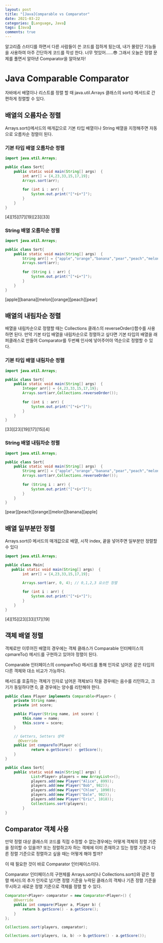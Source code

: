 ```yaml
---
layout: post
title: "[Java]Comparable vs Comparator"
date: 2021-03-22
categories: [Language, Java]
tags: [Java]
comments: true
---
```

알고리즘 스터디를 하면서 다른 사람들이 쓴 코드를 접하게 됬는데,
내가 몰랐던 기능들을 사용하여 아주 간단하게 코드를 작성 한다. 
너무 멋있어......😎
그래서 오늘은 정렬 문제를 풀면서 알아낸 Comparator을 알아보자! 

# Java Comparable Comparator

자바에서 배열이나 리스트를 정렬 할 때 java.util.Arrays 클래스의 sort() 메서드로 간편하게 정렬할 수 있다. 

## 배열의 오름차순 정렬

Arrays.sort()메서드의 매개값으로 기본 타입 배열이나 String 배열을 지정해주면 자동으로 오름차순 정렬이 된다. 

### 기본 타입 배열 오름차순 정렬

```java
import java.util.Arrays;

public class Sort{
    public static void main(String[] args)  {
        int arr[] = {4,23,33,15,17,19};
        Arrays.sort(arr);
        
        for (int i : arr) {
            System.out.print("["+i+"]");
        }
    }
}
```

[4][15][17][19][23][33]

### String 배열 오름차순 정렬

```java
import java.util.Arrays;

public class Sort{
    public static void main(String[] args)  {
        String arr[] = {"apple","orange","banana","pear","peach","melon"};
        Arrays.sort(arr);
        
        for (String i : arr) {
            System.out.print("["+i+"]");
        }
    }
}
```

[apple][banana][melon][orange][peach][pear]

## 배열의 내림차순 정렬

배열을 내림차순으로 정렬할 때는 Collections 클래스의 reverseOrder()함수를 사용하면 된다. 만약 기본 타입 배열을 내림차순으로 정렬하고 싶다면 기본 타입의 배열을 래퍼클래스로 만들어 Comparator를 두번째 인사에 넣어주어야 역순으로 정렬할 수 있다. 

### 기본 타입 배열 내림차순 정렬

```java
import java.util.Arrays;

public class Sort{
    public static void main(String[] args)  {
        Integer arr[] = {4,23,33,15,17,19};
        Arrays.sort(arr,Collections.reverseOrder());
        
        for (int i : arr) {
            System.out.print("["+i+"]");
        }
    }
}
```

[33][23][19][17][15][4]

### String 배열 내림차순 정렬

```java
import java.util.Arrays;

public class Sort{
    public static void main(String[] args)  {
        String arr[] = {"apple","orange","banana","pear","peach","melon"};
        Arrays.sort(arr,Collections.reverseOrder());
        
        for (String i : arr) {
            System.out.print("["+i+"]");
        }
    }
}
```

[pear][peach][orange][melon][banana][apple]

## 배열 일부분만 정렬

Arrays.sort(0 메서드의 매개값으로 배열, 시작 index, 끝을 넣어주면 일부분만 정렬할 수 있다 

```java
import java.util.Arrays;

public class Main{
   public static void main(String[] args)  {
        int arr[] = {4,23,33,15,17,19};

        Arrays.sort(arr, 0, 4); // 0,1,2,3 요소만 정렬
        
        for (int i : arr) {
            System.out.print("["+i+"]");
        }
    }
}
```

[4][15][23][33][17][19]

## 객체 배열 정렬

객체로만 이루어진 배열의 경우에는 객체 클래스가 Comparable 인터페이스의 cpmareTo() 메서드를 구현하고 있어야 정렬이 된다. 

Comparable 인터페이스의 compareTo() 메서드를 통해 인자로 넘어온 같은 타입의 다른 객체와 대소 비교가 가능하다. 

메서드를 호출하는 객체가 인자로 넘어온 객체보다 작을 경우에는 음수를 리턴하고, 크기가 동일하다면 0, 클 경우에는 양수를 리턴해야 한다. 

```java
public class Player implements Comparable<Player> {
    private String name;
    private int score;

    public Player(String name, int score) {
        this.name = name;
        this.score = score;
    }

    // Getters, Setters 생략
	  @Override
    public int compareTo(Player o){
			return o.getScore() - getScore();
	}
}

public class Sort{
    public static void main(String[] args) {
			List<Player> players = new ArrayList<>();
			players.add(new Player("Alice", 899));
			players.add(new Player("Bob", 982));
			players.add(new Player("Chloe", 1090));
			players.add(new Player("Dale", 982));
			players.add(new Player("Eric", 1018));
			Collections.sort(players);
		}
}
```

## Comparator 객체 사용

만약 정렬 대상 클래스의 코드를 직접 수정할 수 없는경우에는 어떻게 객체의 정렬 기준을 정의할 수 있을까? 또는 정렬하고자 하는 객체에 이미 존재하고 있는 정렬 기준과 다른 정렬 기준으로 정렬하고 싶을 때는 어떻게 해야 할까? 

이 때 필요한 것이 바로 Comparator 인터페이스이다. 

Comparator 인터페이스의 구현체를 Arrays.sort()나 Collections.sort()와 같은 정렬 메서드의 추가 인자로 넘기면 정렬 기준을 누락된 클래스의 객체나 기존 정렬 기준을 무시하고 새로운 정렬 기준으로 객체를 정렬 할 수 있다. 

```java
Comparator<Player> comparator = new Comparator<Player>() {
    @Override
    public int compare(Player a, Player b) {
        return b.getScore() - a.getScore();
    }
};

Collections.sort(players, comparator);
```

```java
Collections.sort(players, (a, b) -> b.getScore() - a.getScore());
```